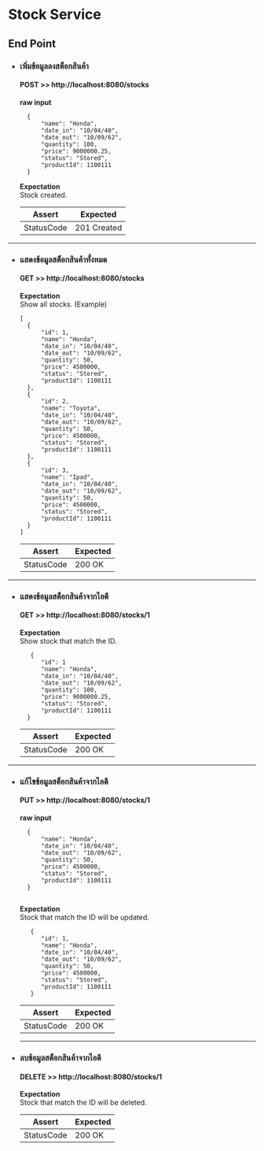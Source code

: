 # Stock Service

## End Point
- ### เพิ่มข้อมูลลงสต็อกสินค้า
  #### POST >> http://localhost:8080/stocks
  **raw input**
  ```
    {
        "name": "Honda",
        "date_in": "10/04/40",
        "date_out": "10/09/62",
        "quantity": 100,
        "price": 9000000.25,
        "status": "Stored",
        "productId": 1100111
    }
   ```
    
  **Expectation**<br>
  Stock created.

  | Assert | Expected |
  | - | - |
  | StatusCode | 201 Created |
  
---
  
- ### แสดงข้อมูลสต็อกสินค้าทั้งหมด
  #### GET >> http://localhost:8080/stocks
  **Expectation**<br>
  Show all stocks. (Example)
  
  ```
  [
    {
        "id": 1,
        "name": "Honda",
        "date_in": "10/04/40",
        "date_out": "10/09/62",
        "quantity": 50,
        "price": 4500000,
        "status": "Stored",
        "productId": 1100111
    },
    {
        "id": 2,
        "name": "Toyota",
        "date_in": "10/04/40",
        "date_out": "10/09/62",
        "quantity": 50,
        "price": 4500000,
        "status": "Stored",
        "productId": 1100111
    },
    {
        "id": 3,
        "name": "Ipad",
        "date_in": "10/04/40",
        "date_out": "10/09/62",
        "quantity": 50,
        "price": 4500000,
        "status": "Stored",
        "productId": 1100111
    }
  ]

    ```
  
  | Assert | Expected |
  | - | - |
  | StatusCode | 200 OK |

---

- ### แสดงข้อมูลสต็อกสินค้าจากไอดี
  #### GET >> http://localhost:8080/stocks/1
  **Expectation**<br>
  Show stock that match the ID.
  ```
     {
        "id": 1
        "name": "Honda",
        "date_in": "10/04/40",
        "date_out": "10/09/62",
        "quantity": 100,
        "price": 9000000.25,
        "status": "Stored",
        "productId": 1100111
    }
    ```
    | Assert | Expected |
  | - | - |
  | StatusCode | 200 OK |
 ---
 
- ### แก้ไขข้อมูลสต็อกสินค้าจากไอดี
  #### PUT >> http://localhost:8080/stocks/1
  
    **raw input**
  ```
    {
        "name": "Honda",
        "date_in": "10/04/40",
        "date_out": "10/09/62",
        "quantity": 50,
        "price": 4500000,
        "status": "Stored",
        "productId": 1100111
    }
    
   ```
  
    **Expectation**<br>
Stock that match the ID will be updated.

  ```
     {
        "id": 1,
        "name": "Honda",
        "date_in": "10/04/40",
        "date_out": "10/09/62",
        "quantity": 50,
        "price": 4500000,
        "status": "Stored",
        "productId": 1100111
     }

  ```
  
  | Assert | Expected |
  | - | - |
  | StatusCode | 200 OK |
  ---
  
- ### ลบข้อมูลสต็อกสินค้าจากไอดี
  #### DELETE >> http://localhost:8080/stocks/1
  **Expectation**<br>
  Stock that match the ID will be deleted.
  
  | Assert | Expected |
  | - | - |
  | StatusCode | 200 OK |
  
  
